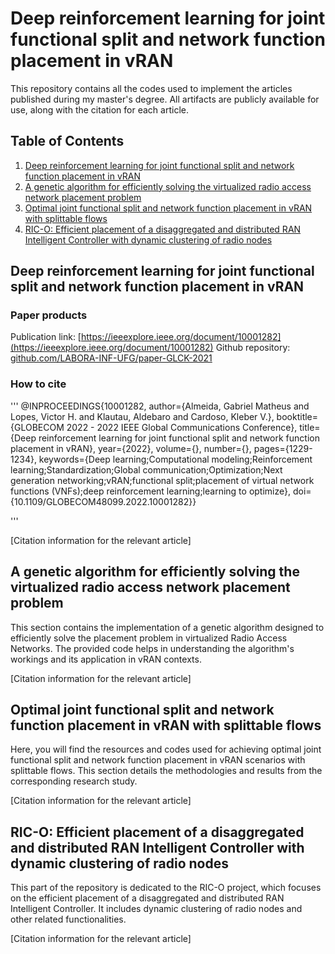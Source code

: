 # Deep reinforcement learning for joint functional split and network function placement in vRAN

This repository contains all the codes used to implement the articles published during my master's degree. All artifacts are publicly available for use, along with the citation for each article.

## Table of Contents
1. [Deep reinforcement learning for joint functional split and network function placement in vRAN](#deep-reinforcement-learning-for-joint-functional-split-and-network-function-placement-in-vran)
2. [A genetic algorithm for efficiently solving the virtualized radio access network placement problem](#a-genetic-algorithm-for-efficiently-solving-the-virtualized-radio-access-network-placement-problem)
3. [Optimal joint functional split and network function placement in vRAN with splittable flows](#optimal-joint-functional-split-and-network-function-placement-in-vran-with-splittable-flows)
4. [RIC-O: Efficient placement of a disaggregated and distributed RAN Intelligent Controller with dynamic clustering of radio nodes](#ric-o-efficient-placement-of-a-disaggregated-and-distributed-ran-intelligent-controller-with-dynamic-clustering-of-radio-nodes)

## Deep reinforcement learning for joint functional split and network function placement in vRAN

### Paper products

Publication link: [https://ieeexplore.ieee.org/document/10001282](https://ieeexplore.ieee.org/document/10001282)
Github repository: [github.com/LABORA-INF-UFG/paper-GLCK-2021](github.com/LABORA-INF-UFG/paper-GLCK-2021)

### How to cite

'''
@INPROCEEDINGS{10001282,
  author={Almeida, Gabriel Matheus and Lopes, Victor H. and Klautau, Aldebaro and Cardoso, Kleber V.},
  booktitle={GLOBECOM 2022 - 2022 IEEE Global Communications Conference}, 
  title={Deep reinforcement learning for joint functional split and network function placement in vRAN}, 
  year={2022},
  volume={},
  number={},
  pages={1229-1234},
  keywords={Deep learning;Computational modeling;Reinforcement learning;Standardization;Global communication;Optimization;Next generation networking;vRAN;functional split;placement of virtual network functions (VNFs);deep reinforcement learning;learning to optimize},
  doi={10.1109/GLOBECOM48099.2022.10001282}}

'''

[Citation information for the relevant article]

## A genetic algorithm for efficiently solving the virtualized radio access network placement problem

This section contains the implementation of a genetic algorithm designed to efficiently solve the placement problem in virtualized Radio Access Networks. The provided code helps in understanding the algorithm's workings and its application in vRAN contexts.

[Citation information for the relevant article]

## Optimal joint functional split and network function placement in vRAN with splittable flows

Here, you will find the resources and codes used for achieving optimal joint functional split and network function placement in vRAN scenarios with splittable flows. This section details the methodologies and results from the corresponding research study.

[Citation information for the relevant article]

## RIC-O: Efficient placement of a disaggregated and distributed RAN Intelligent Controller with dynamic clustering of radio nodes

This part of the repository is dedicated to the RIC-O project, which focuses on the efficient placement of a disaggregated and distributed RAN Intelligent Controller. It includes dynamic clustering of radio nodes and other related functionalities.

[Citation information for the relevant article]
